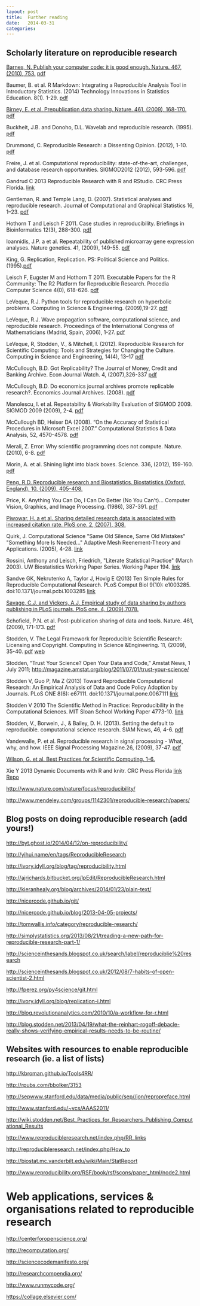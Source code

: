 ```yaml
---
layout: post
title:  Further reading
date:   2014-03-31 
categories: 
---
```


## Scholarly literature on reproducible research

[Barnes, N. Publish your computer code: it is good enough. Nature. 467, (2010), 753.](http://www.nature.com/news/2010/101013/full/467753a.html) [pdf](http://www.nature.com/news/2010/101013/pdf/467753a.pdf)

Baumer, B. et al. R Markdown: Integrating a Reproducible Analysis Tool in Introductory Statistics. (2014) Technology Innovations in Statistics Education.  8(1). 1-29. [pdf](http://escholarship.org/uc/item/90b2f5xh.pdf)

[Birney, E. et al. Prepublication data sharing. Nature. 461, (2009), 168-170.](http://www.nature.com/nature/journal/v461/n7261/full/461168a.html) [pdf](http://www.nature.com/nature/journal/v461/n7261/pdf/461168a.pdf)

Buckheit, J.B. and Donoho, D.L. Wavelab and reproducible research. (1995). [pdf](http://www-stat.stanford.edu/~wavelab/Wavelab_850/wavelab.pdf)

Drummond, C. Reproducible Research: a Dissenting Opinion. (2012), 1-10. [pdf](http://cogprints.org/8675/1/ReproducibleResearch.pdf)

Freire, J. et al. Computational reproducibility: state-of-the-art, challenges, and database research opportunities. SIGMOD2012 (2012), 593-596. [pdf](http://bigdata.poly.edu/~juliana/pub/freire-sigmod2012.pdf)

Gandrud C 2013 Reproducible Research with R and RStudio. CRC Press Florida. [link](http://christophergandrud.github.io/RepResR-RStudio/)

Gentleman, R. and Temple Lang, D. (2007). Statistical analyses and reproducible research. Journal of Computational and Graphical Statistics 16, 1–23. [pdf](http://www.extemporaneousb.com/R.berkeley/resources/StatisticalAnalysesAndReproducibility.pdf)

Hothorn T and Leisch F 2011. Case studies in reproducibility. Briefings in Bioinformatics 12(3), 288-300. [pdf](http://www.statistik.tu-dortmund.de/fileadmin/user_upload/Lehrstuehle/Genetik/KS1112/Hothorn2011.pdf)

Ioannidis, J.P. a et al. Repeatability of published microarray gene expression analyses. Nature genetics. 41, (2009), 149-55. [pdf](http://www.csc.mrc.ac.uk/d/Petretto/people_htm_files/4.pdf)

King, G. Replication, Replication. PS: Political Science and Politics. (1995).[pdf](http://gking.harvard.edu/files/gking/files/replication.pdf)

Leisch F, Eugster M and Hothorn T 2011. Executable Papers for the R Community: The R2 Platform for Reproducible Research. Procedia Computer Science 4(0), 618-626. [pdf](http://www.sciencedirect.com/science/article/pii/S1877050911001232/pdf?md5=fbaaaf6f08354bd22db760c9bd113ee2&pid=1-s2.0-S1877050911001232-main.pdf)

LeVeque, R.J. Python tools for reproducible research on hyperbolic problems. Computing in Science & Engineering. (2009),19-27. [pdf](http://citeseerx.ist.psu.edu/viewdoc/download?rep=rep1&type=pdf&doi=10.1.1.219.5569)

LeVeque, R.J. Wave propagation software, computational science, and reproducible research. Proceedings of the International Congress of Mathematicians (Madrid, Spain, 2006), 1-27. [pdf](http://www.mathunion.org/ICM/ICM2006.3/Main/icm2006.3.1227.1254.ocr.pdf)

LeVeque, R, Stodden, V., & Mitchell, I. (2012). Reproducible Research for Scientific Computing: Tools and Strategies for Changing the Culture. Computing in Science and Engineering, 14(4), 13–17 [pdf](http://www.stanford.edu/~vcs/papers/CiSE2012-LMS.pdf)

McCullough, B.D. Got Replicability? The Journal of Money, Credit and Banking Archive. Econ Journal Watch. 4, (2007),326-337 [pdf](http://econjwatch.org/file_download/170/2007-09-mccullough-econ_practice.pdf)

McCullough, B.D. Do economics journal archives promote replicable research?. Economics Journal Archives. (2008). [pdf](http://www.pages.drexel.edu/~bdm25/cje.pdf)

Manolescu, I. et al. Repeatability & Workability Evaluation of SIGMOD 2009. SIGMOD 2009 (2009), 2-4. [pdf](http://hal.archives-ouvertes.fr/docs/00/43/34/58/PDF/SIG2009RW-rev2.pdf)

McCullough BD, Heiser DA (2008). “On the Accuracy of Statistical Procedures in Microsoft Excel 2007.” Computational Statistics & Data Analysis, 52, 4570–4578. [pdf](http://www.pucrs.br/famat/viali/tic_literatura/artigos/planilhas/McHe08.pdf)

Merali, Z. Error: Why scientific programming does not compute. Nature. (2010), 6-8. [pdf](http://www.nature.com/news/2010/101013/pdf/467775a.pdf)

Morin, A. et al. Shining light into black boxes. Science. 336, (2012), 159-160. [pdf](http://www.salilab.org/pdf/Morin_Science_2012.pdf)

[Peng, R.D. Reproducible research and Biostatistics. Biostatistics (Oxford, England). 10, (2009), 405-408.](http://biostatistics.oxfordjournals.org/content/10/3/405.full)

Price, K. Anything You Can Do, I Can Do Better (No You Can't)... Computer Vision, Graphics, and Image Processing. (1986), 387-391. [pdf](http://pdf.thepdfportal.com/PDFFiles/121612.pdf)

[Piwowar, H. a et al. Sharing detailed research data is associated with increased citation rate. PloS one. 2, (2007), 308.](http://www.plosone.org/article/info%3Adoi%2F10.1371%2Fjournal.pone.0000308#pone-0000308-g002)

Quirk, J. Computational Science "Same Old Silence, Same Old Mistakes" "Something More Is Needed..." Adaptive Mesh Reenement-Theory and Applications. (2005), 4-28. [link](http://link.springer.com/chapter/10.1007/3-540-27039-6_1)

Rossini, Anthony and Leisch, Friedrich, "Literate Statistical Practice" (March 2003). UW Biostatistics Working Paper Series. Working Paper 194. [link](http://biostats.bepress.com/uwbiostat/paper194)

Sandve GK, Nekrutenko A, Taylor J, Hovig E (2013) Ten Simple Rules for Reproducible Computational Research. PLoS Comput Biol 9(10): e1003285. doi:10.1371/journal.pcbi.1003285 [link](http://www.ploscompbiol.org/article/info%3Adoi%2F10.1371%2Fjournal.pcbi.1003285)

[Savage, C.J. and Vickers, A.J. Empirical study of data sharing by authors publishing in PLoS journals. PloS one. 4, (2009),7078.](http://www.plosone.org/article/info%3Adoi%2F10.1371%2Fjournal.pone.0007078#pone-0007078-g001)

Schofield, P.N. et al. Post-publication sharing of data and tools. Nature. 461, (2009), 171-173. [pdf](http://www.nature.com/nature/journal/v461/n7261/pdf/461171a.pdf)

Stodden, V. The Legal Framework for Reproducible Scientific Research: Licensing and Copyright. Computing in Science &Engineering. 11, (2009), 35-40. [pdf](http://academiccommons.columbia.edu/download/fedora_content/download/ac:140154/CONTENT/04720221.pdf) [web](http://scitation.aip.org/content/aip/journal/cise/11/1/10.1109/MCSE.2009.19)

Stodden, “Trust Your Science? Open Your Data and Code,” Amstat News, 1 July 2011; http://magazine.amstat.org/blog/2011/07/01/trust-your-science/

Stodden V, Guo P, Ma Z (2013) Toward Reproducible Computational Research: An Empirical Analysis of Data and Code Policy Adoption by Journals. PLoS ONE 8(6): e67111. doi:10.1371/journal.pone.0067111 [link](http://www.plosone.org/article/info%3Adoi%2F10.1371%2Fjournal.pone.0067111)

Stodden V  2010 The Scientific Method in Practice: Reproducibility in the Computational Sciences. MIT Sloan School Working Paper 4773-10. [link](http://ssrn.com/abstract=1550193)

Stodden, V., Borwein, J., & Bailey, D. H. (2013). Setting the default to reproducible. computational science research. SIAM News, 46, 4-6. [pdf](http://www.davidhbailey.com/dhbpapers/icerm-report.pdf)

Vandewalle, P. et al. Reproducible research in signal processing - What, why, and how. IEEE Signal Processing Magazine.26, (2009), 37-47. [pdf](http://rr.epfl.ch/17/1/VandewalleKV09.pdf)

[Wilson, G. et al. Best Practices for Scientific Computing. 1-6.](http://www.plosbiology.org/article/info%3Adoi%2F10.1371%2Fjournal.pbio.1001745)

Xie Y 2013 Dynamic Documents with R and knitr. CRC Press Florida [link](http://www.crcpress.com/product/isbn/9781482203530) [Repo](https://github.com/yihui/knitr-book/)

http://www.nature.com/nature/focus/reproducibility/

http://www.mendeley.com/groups/1142301/reproducible-research/papers/

## Blog posts on doing reproducible research (add yours!)

http://byt.ghost.io/2014/04/12/on-reproducibility/

http://yihui.name/en/tags/ReproducibleResearch

http://ivory.idyll.org/blog/tag/reproducibility.html

http://ajrichards.bitbucket.org/lpEdit/ReproducibleResearch.html

http://kieranhealy.org/blog/archives/2014/01/23/plain-text/

http://nicercode.github.io/git/

http://nicercode.github.io/blog/2013-04-05-projects/

http://tomwallis.info/category/reproducible-research/

http://simplystatistics.org/2013/08/21/treading-a-new-path-for-reproducible-research-part-1/

http://scienceinthesands.blogspot.co.uk/search/label/reproduciblie%20research

http://scienceinthesands.blogspot.co.uk/2012/08/7-habits-of-open-scientist-2.html

http://fperez.org/py4science/git.html

http://ivory.idyll.org/blog/replication-i.html

http://blog.revolutionanalytics.com/2010/10/a-workflow-for-r.html

http://blog.stodden.net/2013/04/19/what-the-reinhart-rogoff-debacle-really-shows-verifying-empirical-results-needs-to-be-routine/

## Websites with resources to enable reproducible research (ie. a list of lists)

http://kbroman.github.io/Tools4RR/

http://rpubs.com/bbolker/3153

http://sepwww.stanford.edu/data/media/public/sep//jon/repropreface.html

http://www.stanford.edu/~vcs/AAAS2011/

http://wiki.stodden.net/Best_Practices_for_Researchers_Publishing_Computational_Results

http://www.reproducibleresearch.net/index.php/RR_links

http://reproducibleresearch.net/index.php/How_to

http://biostat.mc.vanderbilt.edu/wiki/Main/StatReport

http://www.reproducibility.org/RSF/book/rsf/scons/paper_html/node2.html

# Web applications, services & organisations related to reproducible research

http://centerforopenscience.org/

http://recomputation.org/

http://sciencecodemanifesto.org/

http://researchcompendia.org/

http://www.runmycode.org/

https://collage.elsevier.com/
